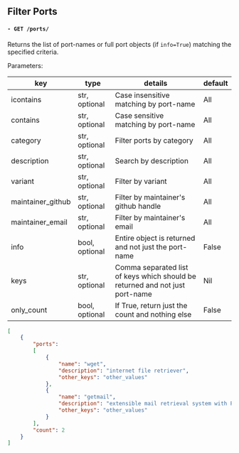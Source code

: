 ## Filter Ports

#### `- GET /ports/`

Returns the list of port-names or full port objects (if `info=True`) matching the specified criteria.

Parameters:

| key | type | details | default |
|------|-----|----|----|
| icontains | str, optional | Case insensitive matching by port-name | All |
| contains | str, optional | Case sensitive matching by port-name | All |
| category | str, optional | Filter ports by category | All |
| description | str, optional | Search by description | All |
| variant | str, optional | Filter by variant | All |
| maintainer_github | str, optional | Filter by maintainer's github handle | All |
| maintainer_email | str, optional | Filter by maintainer's email | All |
| info | bool, optional | Entire object is returned and not just the port-name | False |
| keys | str, optional | Comma separated list of keys which should be returned and not just port-name | Nil |
| only_count | bool, optional | If True, return just the count and nothing else | False |


```json
[
    {
        "ports": 
        [
            {
                "name": "wget",
                "description": "internet file retriever",
                "other_keys": "other_values"
            },
            {
                "name": "getmail",
                "description": "extensible mail retrieval system with POP3, IMAP4, SSL support",
                "other_keys": "other_values"   
            }
        ],
        "count": 2
    }
]
```
